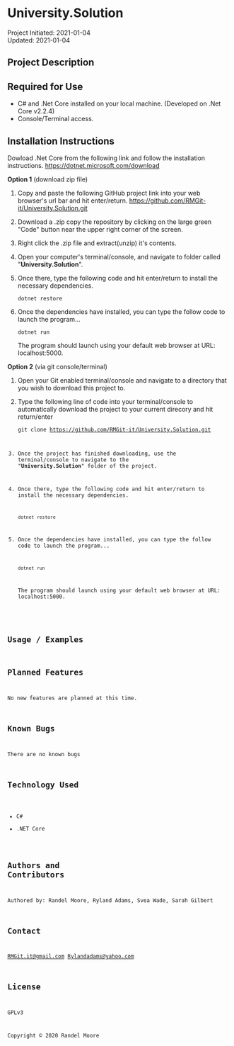 # **University.Solution**
Project Initiated: 2021-01-04<br>
Updated: 2021-01-04
## **Project Description**

## **Required for Use**
* C# and .Net Core installed on your local machine. (Developed on .Net Core v2.2.4)
* Console/Terminal access.
## **Installation Instructions**
Dowload .Net Core from the following link and follow the installation instructions.
https://dotnet.microsoft.com/download

**Option 1** (download zip file)
1) Copy and paste the following GitHub project link into your web browser's url bar and hit enter/return. https://github.com/RMGit-it/University.Solution.git

2) Download a .zip copy the repository by clicking on the large green "Code" button near the upper right corner of the screen.
3) Right click the .zip file and extract(unzip) it's contents.
4) Open your computer's terminal/console, and navigate to folder called "__University.Solution__". 
5) Once there, type the following code and hit enter/return to install the necessary dependencies. 

    <code>dotnet restore</code>

6) Once the dependencies have installed, you can type the follow code to launch the program...

    <code>dotnet run</code>

    The program should launch using your default web browser at URL: localhost:5000.

**Option 2** (via git console/terminal)
1) Open your Git enabled terminal/console and navigate to a directory that you wish to download this project to.
2) Type the following line of code into your terminal/console to automatically download the project to your current direcory and hit return/enter

    <code>git clone https://github.com/RMGit-it/University.Solution.git

3) Once the project has finished downloading, use the terminal/console to navigate to the "__University.Solution__" folder of the project.

4) Once there, type the following code and hit enter/return to install the necessary dependencies. 

    <code>dotnet restore</code>
    

5) Once the dependencies have installed, you can type the follow code to launch the program...

    <code>dotnet run</code>

    The program should launch using your default web browser at URL: localhost:5000.
## **Usage / Examples**

## **Planned Features**
No new features are planned at this time.
## **Known Bugs**
There are no known bugs
## **Technology Used**
* C#
* .NET Core
## **Authors and Contributors**
Authored by: Randel Moore, Ryland Adams, Svea Wade, Sarah Gilbert
## **Contact**
RMGit.it@gmail.com
Rylandadams@yahoo.com
## **License**

GPLv3

Copyright © 2020 Randel Moore